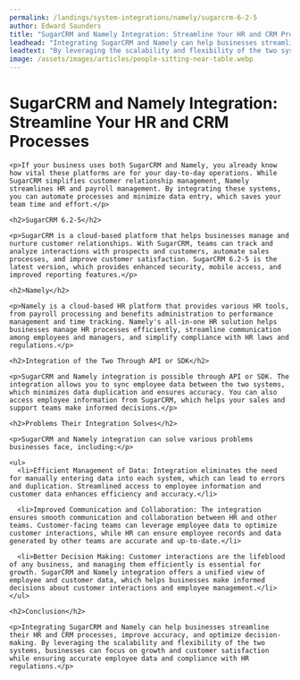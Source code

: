 ```yaml
---
permalink: /landings/system-integrations/namely/sugarcrm-6-2-5
author: Edward Saunders
title: "SugarCRM and Namely Integration: Streamline Your HR and CRM Processes"
leadhead: "Integrating SugarCRM and Namely can help businesses streamline their HR and CRM processes, improve accuracy, and optimize decision-making"
leadtext: "By leveraging the scalability and flexibility of the two systems, businesses can focus on growth and customer satisfaction while ensuring accurate employee data and compliance with HR regulations."
image: /assets/images/articles/people-sitting-near-table.webp
---
```

<div class="arttext">    <h1>SugarCRM and Namely Integration: Streamline Your HR and CRM Processes</h1>
    
    <p>If your business uses both SugarCRM and Namely, you already know how vital these platforms are for your day-to-day operations. While SugarCRM simplifies customer relationship management, Namely streamlines HR and payroll management. By integrating these systems, you can automate processes and minimize data entry, which saves your team time and effort.</p>
    
    <h2>SugarCRM 6.2-5</h2>
    
    <p>SugarCRM is a cloud-based platform that helps businesses manage and nurture customer relationships. With SugarCRM, teams can track and analyze interactions with prospects and customers, automate sales processes, and improve customer satisfaction. SugarCRM 6.2-5 is the latest version, which provides enhanced security, mobile access, and improved reporting features.</p>
    
    <h2>Namely</h2>
    
    <p>Namely is a cloud-based HR platform that provides various HR tools, from payroll processing and benefits administration to performance management and time tracking. Namely's all-in-one HR solution helps businesses manage HR processes efficiently, streamline communication among employees and managers, and simplify compliance with HR laws and regulations.</p>
    
    <h2>Integration of the Two Through API or SDK</h2>
    
    <p>SugarCRM and Namely integration is possible through API or SDK. The integration allows you to sync employee data between the two systems, which minimizes data duplication and ensures accuracy. You can also access employee information from SugarCRM, which helps your sales and support teams make informed decisions.</p>
    
    <h2>Problems Their Integration Solves</h2>
    
    <p>SugarCRM and Namely integration can solve various problems businesses face, including:</p>
    
    <ul>
      <li>Efficient Management of Data: Integration eliminates the need for manually entering data into each system, which can lead to errors and duplication. Streamlined access to employee information and customer data enhances efficiency and accuracy.</li>
      
      <li>Improved Communication and Collaboration: The integration ensures smooth communication and collaboration between HR and other teams. Customer-facing teams can leverage employee data to optimize customer interactions, while HR can ensure employee records and data generated by other teams are accurate and up-to-date.</li>
      
      <li>Better Decision Making: Customer interactions are the lifeblood of any business, and managing them efficiently is essential for growth. SugarCRM and Namely integration offers a unified view of employee and customer data, which helps businesses make informed decisions about customer interactions and employee management.</li>
    </ul>
    
    <h2>Conclusion</h2>
    
    <p>Integrating SugarCRM and Namely can help businesses streamline their HR and CRM processes, improve accuracy, and optimize decision-making. By leveraging the scalability and flexibility of the two systems, businesses can focus on growth and customer satisfaction while ensuring accurate employee data and compliance with HR regulations.</p>
</div>